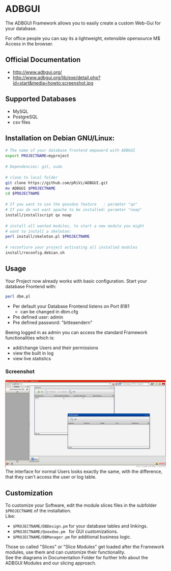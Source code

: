 # ADBGUI

The ADBGUI Framework allows you to easily create a custom Web-Gui for your database. 

For office people you can say its a lightweight, extensible opensource  M$ Access in the browser.


## Official Documentation
* http://www.adbgui.org/    
* http://www.adbgui.org/lib/exe/detail.php?id=start&media=howto:screenshot.jpg

## Supported Databases
* MySQL
* PostgreSQL
* csv files


## Installation on Debian GNU/Linux:

```bash
# The name of your database frontend empowerd with ADBGUI
export PROJECTNAME=myproject

# Dependencies: git, sudo

# clone to local folder
git clone https://github.com/pRiVi/ADBGUI.git
mv ADBGUI $PROJECTNAME
cd $PROJECTNAME

# If you want to use the qooxdoo feature   : paramter "qx"
# If you do not want apache to be installed: paramter "noap"
install/installscript qx noap

# install all wanted modules, to start a new module you might
# want to install a skeleton:
perl install/skeleton.pl $PROJECTNAME

# reconfiure your project activating all installed modules
install/reconfig.debian.sh
```
## Usage
Your Project now already works with basic configuration.
Start your database Frontend with:
```bash
perl dbm.pl
```
* Per default your Database Frontend listens on Port 8181
  * can be changed in dbm.cfg
* Pre defined user:      admin
* Pre defined password: "bitteaendern"

Beeing logged in as admin you can access the standard Framework functionalities which is:
* add/change Users and their permissions
* view the built in log
* view live statistics

### Screenshot
![admin_interface](./Documentation/screenshot_admin_user.png)
The interface for normal Users looks exactly the same, with the difference,
that they can't access the user or log table.


## Customization
To customize your Software, edit the module slices files
in the subfolder `$PROJECTNAME` of the installation.  
Like:
* `$PROJECTNAME/DBDesign.pm` for your database tables and linkings.
* `$PROJECTNAME/Qooxdoo.pm ` for GUI customizations.
* `$PROJECTNAME/DBManager.pm` for additional business logic.  

Those so called "Slices" or "Slice Modules" get loaded after the Framework modules, use them
and can customize their functionality.   
See the diagrams in Documentation Folder for further Info about the ADBGUI Modules and our slicing approach.
